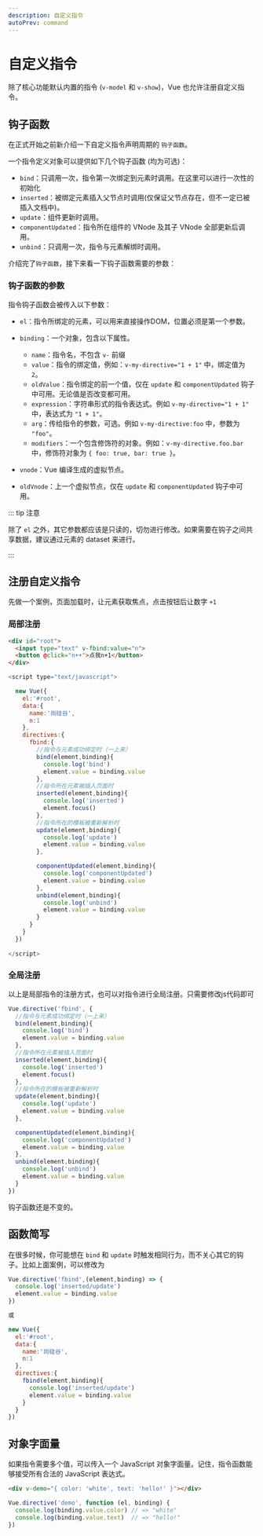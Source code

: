 ```yaml
---
description: 自定义指令
autoPrev: command
---
```


# 自定义指令

除了核心功能默认内置的指令 (`v-model` 和 `v-show`)，Vue 也允许注册自定义指令。

## 钩子函数
在正式开始之前新介绍一下自定义指令声明周期的 `钩子函数`。

一个指令定义对象可以提供如下几个钩子函数 (均为可选)：

* `bind`：只调用一次，指令第一次绑定到元素时调用。在这里可以进行一次性的初始化
* `inserted`：被绑定元素插入父节点时调用(仅保证父节点存在，但不一定已被插入文档中)。
* `update`：组件更新时调用。
* `componentUpdated`：指令所在组件的 VNode 及其子 VNode 全部更新后调用。
* `unbind`：只调用一次，指令与元素解绑时调用。

介绍完了`钩子函数`，接下来看一下钩子函数需要的参数：

### 钩子函数的参数

指令钩子函数会被传入以下参数：

* `el`：指令所绑定的元素，可以用来直接操作DOM，位置必须是第一个参数。
* `binding`：一个对象，包含以下属性。

  * `name`：指令名，不包含 `v-` 前缀
  * `value`：指令的绑定值，例如：`v-my-directive="1 + 1"` 中，绑定值为 `2`。
  * `oldValue`：指令绑定的前一个值，仅在 `update` 和 `componentUpdated` 钩子中可用。无论值是否改变都可用。
  * `expression`：字符串形式的指令表达式。例如 `v-my-directive="1 + 1"` 中，表达式为 `"1 + 1"`。
  * `arg`：传给指令的参数，可选。例如 `v-my-directive:foo` 中，参数为 `"foo"`。
  * `modifiers`：一个包含修饰符的对象。例如：`v-my-directive.foo.bar`中，修饰符对象为 `{ foo: true, bar: true }`。

* `vnode`：Vue 编译生成的虚拟节点。
* `oldVnode`：上一个虚拟节点，仅在 `update` 和 `componentUpdated` 钩子中可用。

::: tip 注意

除了 `el` 之外，其它参数都应该是只读的，切勿进行修改。如果需要在钩子之间共享数据，建议通过元素的 dataset 来进行。

:::

## 注册自定义指令

先做一个案例，页面加载时，让元素获取焦点，点击按钮后让数字 `+1`

### 局部注册

```html
<div id="root">
  <input type="text" v-fbind:value="n">
  <button @click="n++">点我n+1</button>
</div>
```

```js
<script type="text/javascript">

  new Vue({
    el:'#root',
    data:{
      name:'尚硅谷',
      n:1
    },
    directives:{
      fbind:{
        //指令与元素成功绑定时（一上来）
        bind(element,binding){
          console.log('bind')
          element.value = binding.value
        },
        //指令所在元素被插入页面时
        inserted(element,binding){
          console.log('inserted')
          element.focus()
        },
        //指令所在的模板被重新解析时
        update(element,binding){
          console.log('update')
          element.value = binding.value
        },

        componentUpdated(element,binding){
          console.log('componentUpdated')
          element.value = binding.value
        },
        unbind(element,binding){
          console.log('unbind')
          element.value = binding.value
        }
      }
    }
  })
  
</script>
```

### 全局注册

以上是局部指令的注册方式，也可以对指令进行全局注册。只需要修改js代码即可

```js
Vue.directive('fbind', {
  //指令与元素成功绑定时（一上来）
  bind(element,binding){
    console.log('bind')
    element.value = binding.value
  },
  //指令所在元素被插入页面时
  inserted(element,binding){
    console.log('inserted')
    element.focus()
  },
  //指令所在的模板被重新解析时
  update(element,binding){
    console.log('update')
    element.value = binding.value
  },

  componentUpdated(element,binding){
    console.log('componentUpdated')
    element.value = binding.value
  },
  unbind(element,binding){
    console.log('unbind')
    element.value = binding.value
  }
})
```

钩子函数还是不变的。

## 函数简写

在很多时候，你可能想在 `bind` 和 `update` 时触发相同行为，而不关心其它的钩子。比如上面案例，可以修改为

```js
Vue.directive('fbind',(element,binding) => {
  console.log('inserted/update')
  element.value = binding.value
})

或

new Vue({
  el:'#root',
  data:{
    name:'尚硅谷',
    n:1
  },
  directives:{
    fbind(element,binding){
      console.log('inserted/update')
      element.value = binding.value
    }
  }
})
```

## 对象字面量


如果指令需要多个值，可以传入一个 JavaScript 对象字面量。记住，指令函数能够接受所有合法的 JavaScript 表达式。

```html
<div v-demo="{ color: 'white', text: 'hello!' }"></div>
```

```js
Vue.directive('demo', function (el, binding) {
  console.log(binding.value.color) // => "white"
  console.log(binding.value.text)  // => "hello!"
})
```

